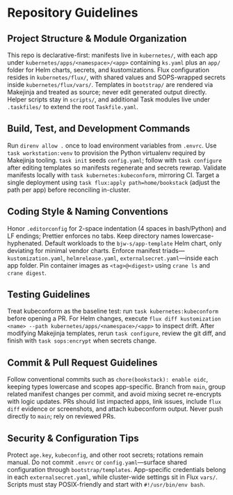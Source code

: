 # Repository Guidelines

## Project Structure & Module Organization
This repo is declarative-first: manifests live in `kubernetes/`, with each app under `kubernetes/apps/<namespace>/<app>` containing `ks.yaml` plus an `app/` folder for Helm charts, secrets, and kustomizations. Flux configuration resides in `kubernetes/flux/`, with shared values and SOPS-wrapped secrets inside `kubernetes/flux/vars/`. Templates in `bootstrap/` are rendered via Makejinja and treated as source; never edit generated output directly. Helper scripts stay in `scripts/`, and additional Task modules live under `.taskfiles/` to extend the root `Taskfile.yaml`.

## Build, Test, and Development Commands
Run `direnv allow .` once to load environment variables from `.envrc`. Use `task workstation:venv` to provision the Python virtualenv required by Makejinja tooling. `task init` seeds `config.yaml`; follow with `task configure` after editing templates so manifests regenerate and secrets rewrap. Validate manifests locally with `task kubernetes:kubeconform`, mirroring CI. Target a single deployment using `task flux:apply path=home/bookstack` (adjust the path per app) before reconciling in-cluster.

## Coding Style & Naming Conventions
Honor `.editorconfig` for 2-space indentation (4 spaces in bash/Python) and LF endings; Prettier enforces no tabs. Keep directory names lowercase-hyphenated. Default workloads to the `bjw-s/app-template` Helm chart, only deviating for minimal vendor charts. Enforce manifest triads—`kustomization.yaml`, `helmrelease.yaml`, `externalsecret.yaml`—inside each app folder. Pin container images as `<tag>@<digest>` using `crane ls` and `crane digest`.

## Testing Guidelines
Treat kubeconform as the baseline test: run `task kubernetes:kubeconform` before opening a PR. For Helm changes, execute `flux diff kustomization <name> --path kubernetes/apps/<namespace>/<app>` to inspect drift. After modifying Makejinja templates, rerun `task configure`, review the git diff, and finish with `task sops:encrypt` when secrets change.

## Commit & Pull Request Guidelines
Follow conventional commits such as `chore(bookstack): enable oidc`, keeping types lowercase and scopes app-specific. Branch from `main`, group related manifest changes per commit, and avoid mixing secret re-encrypts with logic updates. PRs should list impacted apps, link issues, include `flux diff` evidence or screenshots, and attach kubeconform output. Never push directly to `main`; rely on reviewed PRs.

## Security & Configuration Tips
Protect `age.key`, `kubeconfig`, and other root secrets; rotations remain manual. Do not commit `.envrc` or `config.yaml`—surface shared configuration through `bootstrap/templates`. App-specific credentials belong in each `externalsecret.yaml`, while cluster-wide settings sit in Flux `vars/`. Scripts must stay POSIX-friendly and start with `#!/usr/bin/env bash`.
